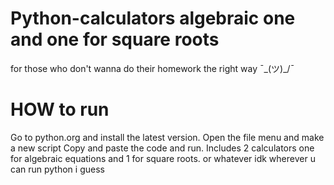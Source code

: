 # Python-calculators algebraic one and one for square roots
for those who don't wanna do their homework the right way ¯\_(ツ)_/¯
# HOW to run
Go to python.org and install the latest version.
Open the file menu and make a new script
Copy and paste the code and run.
Includes 2 calculators one for algebraic equations and 1 for square roots.
or whatever idk wherever u can run python i guess

